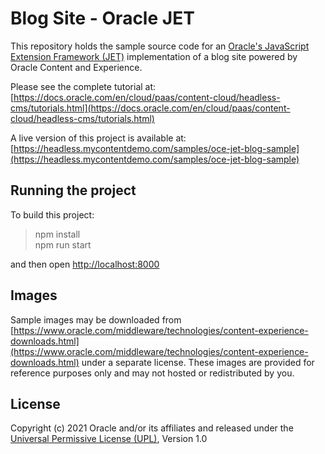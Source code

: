 # Blog Site - Oracle JET
This repository holds the sample source code for an [Oracle's JavaScript Extension Framework (JET)](https://www.oracle.com/webfolder/technetwork/jet/index.html) implementation of a blog site powered by Oracle Content and Experience.

Please see the complete tutorial at:
[https://docs.oracle.com/en/cloud/paas/content-cloud/headless-cms/tutorials.html](https://docs.oracle.com/en/cloud/paas/content-cloud/headless-cms/tutorials.html)

A live version of this project is available at:
[https://headless.mycontentdemo.com/samples/oce-jet-blog-sample](https://headless.mycontentdemo.com/samples/oce-jet-blog-sample)


## Running the project
To build this project:
> npm install  
> npm run start

and then open [http://localhost:8000](http://localhost:8000)


## Images
Sample images may be downloaded from [https://www.oracle.com/middleware/technologies/content-experience-downloads.html](https://www.oracle.com/middleware/technologies/content-experience-downloads.html) under a separate license.  These images are provided for reference purposes only and may not hosted or redistributed by you.


## License
Copyright (c) 2021 Oracle and/or its affiliates and released  under the 
[Universal Permissive License (UPL)](https://oss.oracle.com/licenses/upl/), Version 1.0
